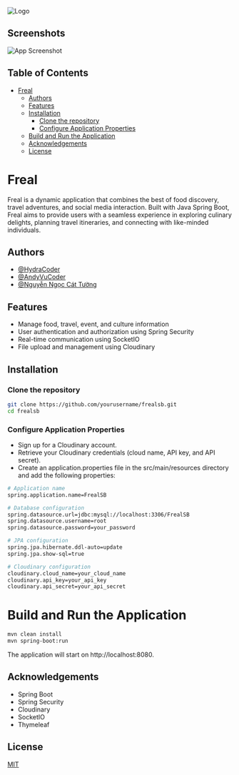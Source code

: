 
![Logo](https://dev-to-uploads.s3.amazonaws.com/uploads/articles/th5xamgrr6se0x5ro4g6.png)


## Screenshots

![App Screenshot](https://via.placeholder.com/468x300?text=App+Screenshot+Here)

## Table of Contents

- [Freal](#freal)
  - [Authors](#authors)
  - [Features](#features)
  - [Installation](#installation)
    - [Clone the repository](#clone-the-repository)
    - [Configure Application Properties](#configure-application-properties)
  - [Build and Run the Application](#build-and-run-the-application)
  - [Acknowledgements](#acknowledgements)
  - [License](#license)

# Freal

Freal is a dynamic application that combines the best of food discovery, travel adventures, and social media interaction. Built with Java Spring Boot, Freal aims to provide users with a seamless experience in exploring culinary delights, planning travel itineraries, and connecting with like-minded individuals.


## Authors

- [@HydraCoder](https://www.github.com/ngodat213)
- [@AndyVuCoder](https://github.com/CaoAnhVu)
- [@Nguyễn Ngọc Cát Tường](https://github.com/nguyenngoccattuong)



## Features

- Manage food, travel, event, and culture information
- User authentication and authorization using Spring Security
- Real-time communication using SocketIO
- File upload and management using Cloudinary


## Installation

### Clone the repository

```bash
git clone https://github.com/yourusername/frealsb.git
cd frealsb
```
### Configure Application Properties
- Sign up for a Cloudinary account.
- Retrieve your Cloudinary credentials (cloud name, API key, and API secret).
- Create an application.properties file in the src/main/resources directory and add the following properties:

```bash
# Application name
spring.application.name=FrealSB

# Database configuration
spring.datasource.url=jdbc:mysql://localhost:3306/FrealSB
spring.datasource.username=root
spring.datasource.password=your_password

# JPA configuration
spring.jpa.hibernate.ddl-auto=update
spring.jpa.show-sql=true

# Cloudinary configuration
cloudinary.cloud_name=your_cloud_name
cloudinary.api_key=your_api_key
cloudinary.api_secret=your_api_secret
```



    
# Build and Run the Application

```bash
mvn clean install
mvn spring-boot:run
```

The application will start on http://localhost:8080.
## Acknowledgements

- Spring Boot
- Spring Security
- Cloudinary
- SocketIO
- Thymeleaf


## License

[MIT]([https://choosealicense.com/licenses/mit/](https://github.com/ngodat213/FrealSB?tab=MIT-1-ov-file))

